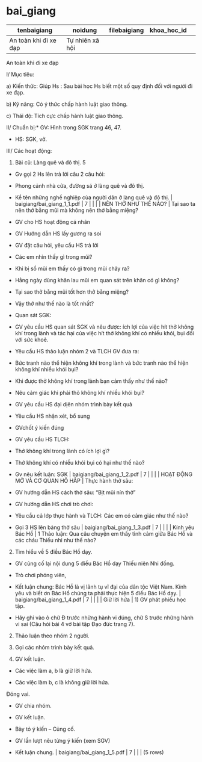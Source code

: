 bai_giang
=========

|                tenbaigiang                 |                                                                                                                                                                                                                                                                                                                                                                                                                                                                                                                                                                                                                                                                                                                  noidung                                                                                                                                                                                                                                                                                                                                                                                                                                                                                                                                                                                                                                                                                                                  |        filebaigiang        | khoa_hoc_id |   |
|--------------------------------------------|-------------------------------------------------------------------------------------------------------------------------------------------------------------------------------------------------------------------------------------------------------------------------------------------------------------------------------------------------------------------------------------------------------------------------------------------------------------------------------------------------------------------------------------------------------------------------------------------------------------------------------------------------------------------------------------------------------------------------------------------------------------------------------------------------------------------------------------------------------------------------------------------------------------------------------------------------------------------------------------------------------------------------------------------------------------------------------------------------------------------------------------------------------------------------------------------------------------------------------------------------------------------------------------------------------------------------------------------------------------------------------------------------------------------------------------------|----------------------------|-------------|---|
| An toàn khi đi xe đạp                 | Tự nhiên xã hội

An toàn khi đi xe đạp

I/ Mục tiêu:

a) Kiến thức: Giúp Hs : Sau bài học Hs biết một số quy định đối với người đi xe đạp.

b) Kỹ năng: Có ý thức chấp hành luật giao thông.

 c) Thái độ: Tích cực chấp hành luật giao thông.

II/ Chuẩn bị:* GV: Hình trong SGK trang 46, 47.

 * HS: SGK, vở.

III/ Các hoạt động:

1. Bài cũ: Làng quê và đô thị. 5

 - Gv gọi 2 Hs lên trả lời câu 2 câu hỏi:

 + Phong cảnh nhà cửa, đường sá ở làng quê và đô thị.

 + Kể tên những nghề nghiệp của người dân ở làng quê và đô thị.                                                                                                                                                                                                                                                                                                                                                                                                                                                                                                                                                                                                                                                                                                                                               | baigiang/bai_giang_1_1.pdf | 7           |   |  |
| NÊN THỞ NHƯ THẾ NÀO?                |  Tại sao ta nên thở bằng mũi mà không nên thở bằng miệng?

- GV cho HS hoạt động cá nhân

- GV Hướng dẫn HS lấy gương ra soi

- GV đặt câu hỏi, yêu cầu HS trả lời

+ Các em nhìn thấy gì trong mũi?

+ Khi bị sổ mũi em thấy có gì trong mũi chảy ra?

+ Hằng ngày dùng khăn lau mũi em quan sát trên khăn có gì không?

+ Tại sao thở bằng mũi tốt hơn thở bằng miệng?

- Vậy thở như thế nào là tốt nhất?

* Quan sát SGK:

- GV yêu cầu HS quan sát SGK và nêu được: ích lợi của việc hít thở không khí trong lành và tác hại của việc hít thở không khí có nhiều khói, bụi đối với sức khoẻ.

- Yêu cầu HS thảo luận nhóm 2 và TLCH GV đưa ra:

+ Bức tranh nào thể hiện không khí trong lành và bức tranh nào thể hiện không khí nhiều khói bụi?

+ Khi được thở không khí trong lành bạn cảm thấy như thế nào?

+ Nêu cảm giác khi phải thỏ không khí nhiều khói bụi?

- GV yêu cầu HS đại dịên nhóm trình bày kết quả

- Yêu cầu HS nhận xét, bổ sung

- GVchốt ý kiến đúng

- GV yêu cầu HS TLCH:

+ Thở không khí trong lành có ích lợi gì?

+ Thở không khí có nhiều khói bụi có hại như thế nào?

- Gv nêu kết luận: SGK | baigiang/bai_giang_1_2.pdf | 7           |   |  |
| HOẠT ĐỘNG MỞ VÀ CƠ QUAN HÔ HẤP | Thực hành thở sâu:

- GV hướng dẫn HS cách thở sâu: “Bịt mũi nín thở”

- GV hướng dẫn HS chơi trò chơi:

+ Yêu cầu cả lớp thực hành và TLCH: Các em có cảm giác như thế nào?

- Gọi 3 HS lên bảng thở sâu                                                                                                                                                                                                                                                                                                                                                                                                                                                                                                                                                                                                                                                                                                                                                                                                                                                                                                                                                                                                                                                                                                                                                                    | baigiang/bai_giang_1_3.pdf | 7           |   |  |
| Kính yêu Bác Hồ                       | 1 Thảo luận: Qua câu chuyện em thấy tình cảm giữa Bác Hồ và các cháu Thiếu nhi như thế nào?

2. Tìm hiểu về 5 điều Bác Hồ dạy.

- GV củng cố lại nội dung 5 điều Bác Hồ dạy Thiếu niên Nhi đồng.

* Trò chơi phóng viên,

* Kết luận chung: Bác Hồ là vị lãnh tụ vĩ đại của dân tộc Việt Nam. Kính yêu và biết ơn Bác Hồ chúng ta phải thực hiện 5 điều Bác Hồ dạy.                                                                                                                                                                                                                                                                                                                                                                                                                                                                                                                                                                                                                                                                                                                                                                                                                                                                                                                                                      | baigiang/bai_giang_1_4.pdf | 7           |   |  |
| Giữ lời hứa                          | 1) GV phát phiếu học tập.

- Hãy ghi vào ô chữ Đ trước những hành vi đúng, chữ S trước những hành vi sai (Câu hỏi bài 4 vở bài tập Đạo đức trang 7).

2) Thảo luận theo nhóm 2 người.

3) Gọi các nhóm trình bày kết quả.

4) GV kết luận.

- Các việc làm a, b là giữ lời hứa.

- Các việc làm b, c là không giữ lời hứa.

Đóng vai.

- GV chia nhóm.

- GV kết luận.

- Bày tỏ ý kiến – Củng cố.

- GV lần lượt nêu từng ý kiến (xem SGV)

- Kết luận chung.                                                                                                                                                                                                                                                                                                                                                                                                                                                                                                                                                                                                                                                                                                                                                                                                                                                 | baigiang/bai_giang_1_5.pdf | 7           |   |  |
(5 rows)

